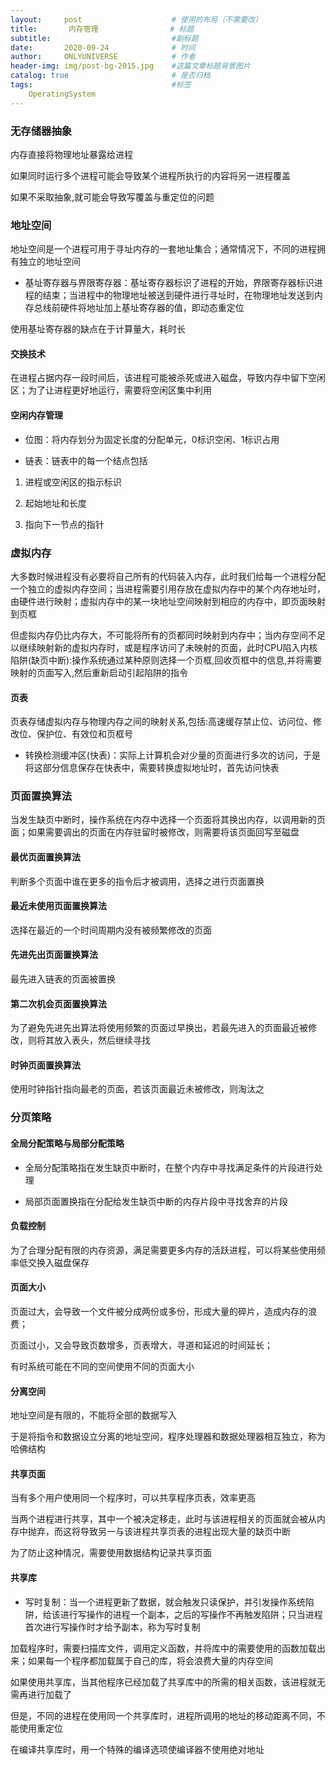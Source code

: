 ```yaml
---
layout:     post                    # 使用的布局（不需要改）
title:       内存管理                # 标题 
subtitle:                           #副标题
date:       2020-09-24              # 时间
author:     ONLYUNIVERSE            # 作者
header-img: img/post-bg-2015.jpg    #这篇文章标题背景图片
catalog: true                       # 是否归档
tags:                               #标签
    OperatingSystem
---
```


### 无存储器抽象

内存直接将物理地址暴露给进程

如果同时运行多个进程可能会导致某个进程所执行的内容将另一进程覆盖

如果不采取抽象,就可能会导致写覆盖与重定位的问题

### 地址空间

地址空间是一个进程可用于寻址内存的一套地址集合；通常情况下，不同的进程拥有独立的地址空间

* 基址寄存器与界限寄存器：基址寄存器标识了进程的开始，界限寄存器标识进程的结束；当进程中的物理地址被送到硬件进行寻址时，在物理地址发送到内存总线前硬件将地址加上基址寄存器的值，即动态重定位

使用基址寄存器的缺点在于计算量大，耗时长

#### 交换技术

在进程占据内存一段时间后，该进程可能被杀死或进入磁盘，导致内存中留下空闲区；为了让进程更好地运行，需要将空闲区集中利用

#### 空闲内存管理

* 位图：将内存划分为固定长度的分配单元，0标识空闲、1标识占用

* 链表：链表中的每一个结点包括

1. 进程或空闲区的指示标识

2. 起始地址和长度

3. 指向下一节点的指针

### 虚拟内存

大多数时候进程没有必要将自己所有的代码装入内存，此时我们给每一个进程分配一个独立的虚拟内存空间；当进程需要引用存放在虚拟内存中的某个内存地址时，由硬件进行映射；虚拟内存中的某一块地址空间映射到相应的内存中，即页面映射到页框

但虚拟内存仍比内存大，不可能将所有的页都同时映射到内存中；当内存空间不足以继续映射新的虚拟内存时，或是程序访问了未映射的页面，此时CPU陷入内核陷阱(缺页中断):操作系统通过某种原则选择一个页框,回收页框中的信息,并将需要映射的页面写入,然后重新启动引起陷阱的指令

#### 页表

页表存储虚拟内存与物理内存之间的映射关系,包括:高速缓存禁止位、访问位、修改位、保护位、有效位和页框号

* 转换检测缓冲区(快表)：实际上计算机会对少量的页面进行多次的访问，于是将这部分信息保存在快表中，需要转换虚拟地址时，首先访问快表

### 页面置换算法

当发生缺页中断时，操作系统在内存中选择一个页面将其换出内存，以调用新的页面；如果需要调出的页面在内存驻留时被修改，则需要将该页面回写至磁盘

#### 最优页面置换算法

判断多个页面中谁在更多的指令后才被调用，选择之进行页面置换

#### 最近未使用页面置换算法

选择在最近的一个时间周期内没有被频繁修改的页面

#### 先进先出页面置换算法

最先进入链表的页面被置换

#### 第二次机会页面置换算法

为了避免先进先出算法将使用频繁的页面过早换出，若最先进入的页面最近被修改，则将其放入表头，然后继续寻找

#### 时钟页面置换算法

使用时钟指针指向最老的页面，若该页面最近未被修改，则淘汰之

### 分页策略

#### 全局分配策略与局部分配策略

* 全局分配策略指在发生缺页中断时，在整个内存中寻找满足条件的片段进行处理

* 局部页面置换指在分配给发生缺页中断的内存片段中寻找舍弃的片段

#### 负载控制

为了合理分配有限的内存资源，满足需要更多内存的活跃进程，可以将某些使用频率低交换入磁盘保存

#### 页面大小

页面过大，会导致一个文件被分成两份或多份，形成大量的碎片，造成内存的浪费；

页面过小，又会导致页数增多，页表增大，寻道和延迟的时间延长；

有时系统可能在不同的空间使用不同的页面大小

#### 分离空间

地址空间是有限的，不能将全部的数据写入

于是将指令和数据设立分离的地址空间，程序处理器和数据处理器相互独立，称为哈佛结构

#### 共享页面

当有多个用户使用同一个程序时，可以共享程序页表，效率更高

当两个进程进行共享，其中一个被决定移走，此时与该进程相关的页面就会被从内存中抛弃，而这将导致另一与该进程共享页表的进程出现大量的缺页中断

为了防止这种情况，需要使用数据结构记录共享页面

#### 共享库

* 写时复制：当一个进程更新了数据，就会触发只读保护，并引发操作系统陷阱，给该进行写操作的进程一个副本，之后的写操作不再触发陷阱；只当进程首次进行写操作时才给予副本，称为写时复制

加载程序时，需要扫描库文件，调用定义函数，并将库中的需要使用的函数加载出来；如果每一个程序都加载属于自己的库，将会浪费大量的内存空间

如果使用共享库，当其他程序已经加载了共享库中的所需的相关函数，该进程就无需再进行加载了

但是，不同的进程在使用同一个共享库时，进程所调用的地址的移动距离不同，不能使用重定位

在编译共享库时，用一个特殊的编译选项使编译器不使用绝对地址
